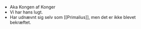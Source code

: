 - Aka Kongen af Konger
- Vi har hans lugt.
- Har udnævnt sig selv som [[Primalius]], men det er ikke blevet bekræftet.